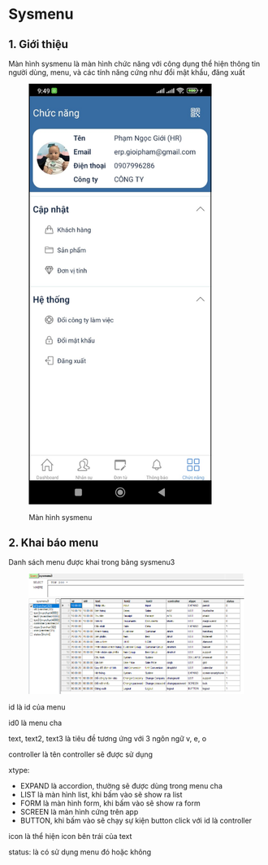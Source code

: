 # Sysmenu

## 1. Giới thiệu

Màn hình sysmenu là màn hình chức năng với công dụng thể hiện thông tin người dùng, menu, và các tính năng cứng như đổi mật khẩu, đăng xuất

<figure><img src="../.gitbook/assets/image (51).png" alt="" width="360"><figcaption><p>Màn hình sysmenu</p></figcaption></figure>

## 2. Khai báo menu

Danh sách menu được khai trong bảng sysmenu3

<figure><img src="../.gitbook/assets/image (52).png" alt=""><figcaption></figcaption></figure>

id là id của menu

id0 là menu cha&#x20;

text, text2, text3 là tiêu đề tương ứng với 3 ngôn ngữ v, e, o

controller là tên controller sẽ được sử dụng

xtype:&#x20;

* EXPAND là accordion, thường sẽ được dùng trong menu cha
* LIST là màn hình list, khi bấm vào sẽ show ra list
* FORM là màn hình form, khi bấm vào sẽ show ra form
* SCREEN là màn hình cứng trên app
* BUTTON, khi bấm vào sẽ chạy sự kiện button click với id là controller

icon là thể hiện icon bên trái của text

status: là có sử dụng menu đó hoặc không



